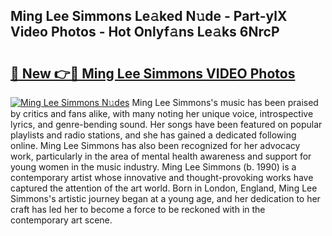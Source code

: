 ## Ming Lee Simmons Le𝚊ked N𝚞de - Part-ylX Video Photos - Hot Onlyf𝚊ns Le𝚊ks 6NrcP

# <h2><a href="http://ab3401.deff.icu/?id=Ming+Lee+Simmons">🔗 New 👉🔴 Ming Lee Simmons VIDEO Photos</a></h2>

[![Ming Lee Simmons N𝚞des](https://i.imgur.com/rIISA9y.gif)](http://ab3401.deff.icu/?id=Ming+Lee+Simmons)
Ming Lee Simmons's music has been praised by critics and fans alike, with many noting her unique voice, introspective lyrics, and genre-bending sound. Her songs have been featured on popular playlists and radio stations, and she has gained a dedicated following online. Ming Lee Simmons has also been recognized for her advocacy work, particularly in the area of mental health awareness and support for young women in the music industry. Ming Lee Simmons (b. 1990) is a contemporary artist whose innovative and thought-provoking works have captured the attention of the art world. Born in London, England, Ming Lee Simmons's artistic journey began at a young age, and her dedication to her craft has led her to become a force to be reckoned with in the contemporary art scene.

